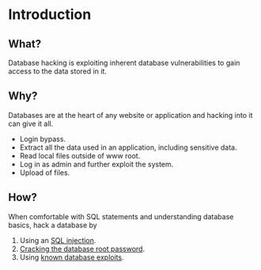 # Introduction

## What?

Database hacking is exploiting inherent database vulnerabilities to gain access to the data stored in it.

## Why?

Databases are at the heart of any website or application and hacking into it can give it all.

* Login bypass.
* Extract all the data used in an application, including sensitive data.
* Read local files outside of www root.
* Log in as admin and further exploit the system.
* Upload of files.

## How?

When comfortable with SQL statements and understanding database basics, hack a database by

1. Using an [SQL injection](SQL-injection.md). 
1. [Cracking the database root password](Crack-root.md). 
1. Using [known database exploits](DB-exploits.md).
